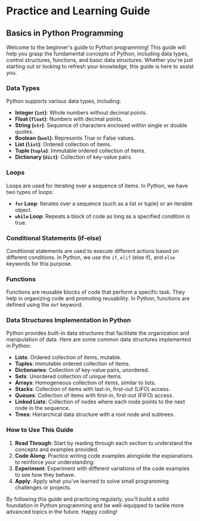 # Practice and Learning Guide

## Basics in Python Programming

Welcome to the beginner's guide to Python programming! This guide will help you grasp the fundamental concepts of Python, including data types, control structures, functions, and basic data structures. Whether you're just starting out or looking to refresh your knowledge, this guide is here to assist you.

### Data Types

Python supports various data types, including:

- **Integer (`int`)**: Whole numbers without decimal points.
- **Float (`float`)**: Numbers with decimal points.
- **String (`str`)**: Sequence of characters enclosed within single or double quotes.
- **Boolean (`bool`)**: Represents True or False values.
- **List (`list`)**: Ordered collection of items.
- **Tuple (`tuple`)**: Immutable ordered collection of items.
- **Dictionary (`dict`)**: Collection of key-value pairs.

### Loops

Loops are used for iterating over a sequence of items. In Python, we have two types of loops:

- **`for` Loop**: Iterates over a sequence (such as a list or tuple) or an iterable object.
- **`while` Loop**: Repeats a block of code as long as a specified condition is true.

### Conditional Statements (if-else)

Conditional statements are used to execute different actions based on different conditions. In Python, we use the `if`, `elif` (else if), and `else` keywords for this purpose.

### Functions

Functions are reusable blocks of code that perform a specific task. They help in organizing code and promoting reusability. In Python, functions are defined using the `def` keyword.

### Data Structures Implementation in Python

Python provides built-in data structures that facilitate the organization and manipulation of data. Here are some common data structures implemented in Python:

- **Lists**: Ordered collection of items, mutable.
- **Tuples**: Immutable ordered collection of items.
- **Dictionaries**: Collection of key-value pairs, unordered.
- **Sets**: Unordered collection of unique items.
- **Arrays**: Homogeneous collection of items, similar to lists.
- **Stacks**: Collection of items with last-in, first-out (LIFO) access.
- **Queues**: Collection of items with first-in, first-out (FIFO) access.
- **Linked Lists**: Collection of nodes where each node points to the next node in the sequence.
- **Trees**: Hierarchical data structure with a root node and subtrees.

### How to Use This Guide

1. **Read Through**: Start by reading through each section to understand the concepts and examples provided.
2. **Code Along**: Practice writing code examples alongside the explanations to reinforce your understanding.
3. **Experiment**: Experiment with different variations of the code examples to see how they behave.
4. **Apply**: Apply what you've learned to solve small programming challenges or projects.

By following this guide and practicing regularly, you'll build a solid foundation in Python programming and be well-equipped to tackle more advanced topics in the future. Happy coding!
